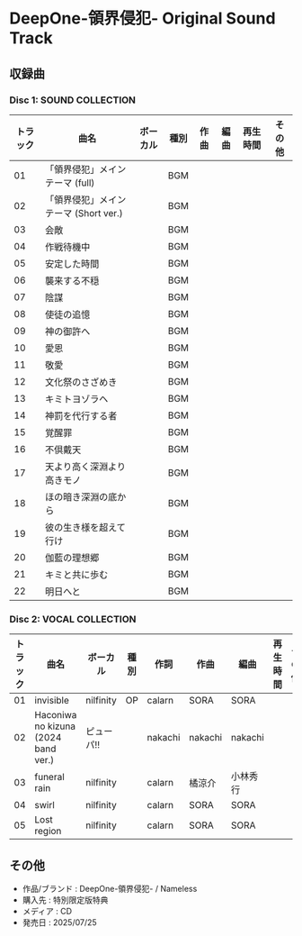 # DeepOne-領界侵犯- Original Sound Track

## 収録曲

### Disc 1: SOUND COLLECTION

| トラック | 曲名 | ボーカル | 種別 | 作曲 | 編曲 | 再生時間 | その他 |
|---|---|---|---|---|---|---|---|
| 01 | 「領界侵犯」メインテーマ (full) | | BGM | | | | |
| 02 | 「領界侵犯」メインテーマ (Short ver.) | | BGM | | | | |
| 03 | 会敵 | | BGM | | | | |
| 04 | 作戦待機中 | | BGM | | | | |
| 05 | 安定した時間 | | BGM | | | | |
| 06 | 襲来する不穏 | | BGM | | | | |
| 07 | 陰謀 | | BGM | | | | |
| 08 | 使徒の追憶 | | BGM | | | | |
| 09 | 神の御許へ | | BGM | | | | |
| 10 | 愛恩 | | BGM | | | | |
| 11 | 敬愛 | | BGM | | | | |
| 12 | 文化祭のさざめき | | BGM | | | | |
| 13 | キミトヨゾラヘ | | BGM | | | | |
| 14 | 神罰を代行する者 | | BGM | | | | |
| 15 | 覚醒罪 | | BGM | | | | |
| 16 | 不倶戴天 | | BGM | | | | |
| 17 | 天より高く深淵より高きモノ | | BGM | | | | |
| 18 | ほの暗き深淵の底から | | BGM | | | | |
| 19 | 彼の生き様を超えて行け | | BGM | | | | |
| 20 | 伽藍の理想郷 | | BGM | | | | |
| 21 | キミと共に歩む | | BGM | | | | |
| 22 | 明日へと | | BGM | | | | |

### Disc 2: VOCAL COLLECTION

| トラック | 曲名 | ボーカル | 種別 | 作詞 | 作曲 | 編曲 | 再生時間 | その他 |
|---|---|---|---|---|---|---|---|---|
| 01 | invisible | nilfinity | OP | calarn | SORA | SORA | | |
| 02 | Haconiwa no kizuna (2024 band ver.) | ピューパ!! | | nakachi | nakachi | nakachi | | |
| 03 | funeral rain | nilfinity | | calarn | 橘涼介 | 小林秀行 | | |
| 04 | swirl | nilfinity | | calarn | SORA | SORA | | |
| 05 | Lost region | nilfinity | | calarn | SORA | SORA | | |

## その他

- 作品/ブランド : DeepOne-領界侵犯- / Nameless
- 購入先 : 特別限定版特典
- メディア : CD
- 発売日 : 2025/07/25
